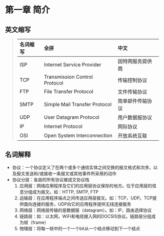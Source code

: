 # 第一章 简介

## 英文缩写

>名词缩写|全拼|中文
>|:----|:--|:--|
>ISP|Internet Service Provider|因特网服务提供商
>TCP|Transmission Control Protocol|传输控制协议
>FTP|File Transfer Protocol|文件传输协议
>SMTP|Simple Mail Transfer Protocol|简单邮件传输协议
>UDP|User Datagram Protocol|用户数据报协议
>IP|Internet Protocol|网际协议
>OSI|Open System Interconnection|开放系统互联

## 名词解释

+ 协议：一个协议定义了在两个或多个通信实体之间交换的报文格式和次序，以及报文发送和/或接收一条报文或其他事件所采用的动作
+ 协议分层：各层的所有协议被成文协议栈
    1. 应用层：网络应用程序及它们的应用层协议保存的地方。位于应用层的信息分组成为报文。如：HTTP, SMTP, FTP
    2. 运输层：在应用程序端点之间传送应用层报文。如：TCP，UDP。TCP提供面向连接的服务，UDP向它的应用程序提供无线连接服务
    3. 网络层：网络层传输的是数据报（datagram）。如：IP，路由选择协议
    4. 链路层：如：以太网，WiFi和电缆接入网的DOCSIS协议。链路层分组成为帧（frame）
    5. 物理层：将每一帧中的一个一个bit从一个结点移动到下一个结点
